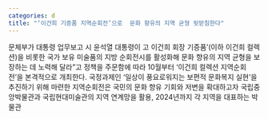 ```yaml
---
categories: d
title: "‘이건희 기증품 지역순회전’으로  문화 향유의 지역 균형 뒷받침한다"
---
```

문체부가 대통령 업무보고 시 윤석열 대통령이 고 이건희 회장 기증품’(이하 이건희 컬렉션)을 비롯한 국가 보유 미술품의 지방 순회전시를 활성화해 문화 향유의 지역 균형을 보장하는 데 노력해 달라”고 정책을 주문함에 따라 10월부터 ‘이건희 컬렉션 지역순회전’을 본격적으로 개최한다.																국정과제인 ‘일상이 풍요로워지는 보편적 문화복지 실현’을 추진하기 위해 마련한 지역순회전은 국민의 문화 향유 기회와 저변을 확대하고자 국립중앙박물관과 국립현대미술관의 지역 연계망을 활용, 2024년까지 각 지역을 대표하는 박물관
